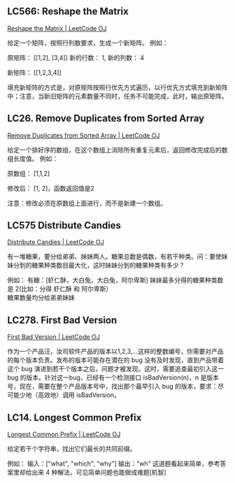 ## LC566: Reshape the Matrix

[Reshape the Matrix | LeetCode OJ](https://leetcode.com/problems/reshape-the-matrix/#/description)

给定一个矩阵，按照行列数要求，生成一个新矩阵。
例如：

原矩阵： 
[[1,2],
 [3,4]]
新的行数： 1, 新的列数： 4

新矩阵： 
[[1,2,3,4]]

填充新矩阵的方式是，对原矩阵按照行优先方式遍历，以行优先方式填充到新矩阵中；注意，当新旧矩阵的元素数量不同时，任务不可能完成，此时，输出原矩阵。

## LC26. Remove Duplicates from Sorted Array

[Remove Duplicates from Sorted Array | LeetCode OJ](https://leetcode.com/problems/remove-duplicates-from-sorted-array/#/description)

给定一个排好序的数组，在这个数组上消除所有重复元素后，返回修改完成后的数组长度值。
例如：

原数组：
[1,1,2]

修改后：
[1, 2]，函数返回值是2

注意：修改必须在原数组上面进行，而不是新建一个数组。

## LC575 Distribute Candies

[Distribute Candies | LeetCode OJ](https://leetcode.com/problems/distribute-candies/#/description)

有一堆糖果，要分给弟弟、妹妹两人。糖果总数是偶数，有若干种类。问：要使妹妹分到的糖果种类数目最大化，这时妹妹分到的糖果种类有多少？

例如：
有糖：[虾仁酥，大白兔，大白兔，阿尔卑斯]
妹妹最多分得的糖果种类数是 2(比如：分得 虾仁酥 和 阿尔卑斯）  
糖果数量均分给弟弟妹妹

## LC278. First Bad Version

[First Bad Version | LeetCode OJ](https://leetcode.com/problems/first-bad-version/#/description)

作为一个产品汪，汝司软件产品的版本以1,2,3,...这样的整数编号，你需要对产品的每个版本负责。发布的版本可能存在潜在的 bug 没有及时发现，直到产品带着这个 bug 演进到若干个版本之后，问题才被发现。这时，需要追查最初引入这一 bug 的版本。针对这一bug，已经有一个检测接口 isBadVersion(n)，n 是版本号，现在，需要在整个产品版本号中，找出那个最早引入 bug 的版本，要求：尽可能少地（高效地）调用 isBadVersion。

## LC14. Longest Common Prefix

[Longest Common Prefix | LeetCode OJ](https://leetcode.com/problems/longest-common-prefix/#/description)

给定若干个字符串，找出它们最长的共同前缀。

例如：
输入：["what", "which", "why"]
输出：”wh"
这道题看起来简单，参考答案里却给出来 4 种解法，可见简单问题也能做成难题[机智]

